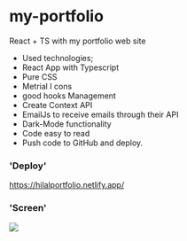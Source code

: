 # my-portfolio

React + TS with my portfolio web site

- Used technologies;
- React App with Typescript
- Pure CSS
- Metrial I cons
- good hooks Management
- Create Context API
- EmailJs to receive emails through their API
- Dark-Mode functionality
- Code easy to read
- Push code to GitHub and deploy.

### 'Deploy'

https://hilalportfolio.netlify.app/

### 'Screen'

![](portfolio.gif)
